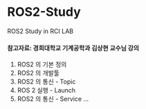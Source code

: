 # ROS2-Study
ROS2 Study in RCI LAB

#### 참고자료: 경희대학교 기계공학과 김상현 교수님 강의
1. ROS2 의 기본 정의
2. ROS2 의 개발툴
3. ROS2 의 통신 - Topic
4. ROS 2 실행 - Launch
5. ROS2 의 통신 - Service
...